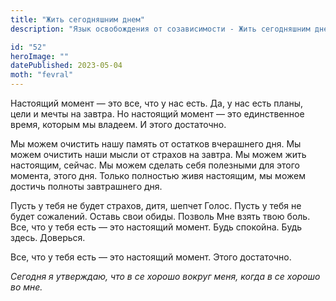 ```yaml
---
title: "Жить сегодняшним днем"
description: "Язык освобождения от созависимости - Жить сегодняшним днем"

id: "52"
heroImage: ""
datePublished: 2023-05-04
moth: "fevral"
---
```


Настоящий момент — это все, что у нас есть. Да, у нас есть планы, цели и мечты
на завтра. Но настоящий момент — это единственное время, которым мы владеем. И
этого достаточно.

Мы можем очистить нашу память от остатков вчерашнего дня. Мы можем очистить
наши мысли от страхов на завтра. Мы можем жить настоящим, сейчас. Мы можем
сделать себя полезными для этого момента, этого дня. Только полностью живя
настоящим, мы можем достичь полноты завтрашнего дня.

Пусть у тебя не будет страхов, дитя, шепчет Голос. Пусть у тебя не будет
сожалений. Оставь свои обиды. Позволь Мне взять твою боль. Все, что у тебя
есть — это настоящий момент. Будь спокойна. Будь здесь. Доверься.

Все, что у тебя есть — это настоящий момент. Этого достаточно.

_Сегодня_ _я_ _утверждаю,_ _что_ _в_ _се_ _хорошо_ _вокруг_ _меня,_ _когда_
_в_ _се_ _хорошо_ _во_ _мне._
